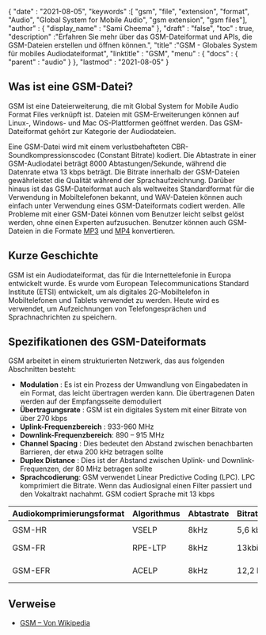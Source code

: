 {
  "date" : "2021-08-05",
  "keywords" :[ "gsm", "file", "extension", "format", "Audio", "Global System for Mobile Audio", "gsm extension", "gsm files"],
  "author" : {
    "display_name" : "Sami Cheema"
},
  "draft" : "false",
  "toc" : true,
  "description" :"Erfahren Sie mehr über das GSM-Dateiformat und APIs, die GSM-Dateien erstellen und öffnen können.",
  "title" :"GSM - Globales System für mobiles Audiodateiformat",
  "linktitle" : "GSM",
  "menu" : {
    "docs" : {
      "parent" : "audio"
}
},
  "lastmod" : "2021-08-05"
}

## Was ist eine GSM-Datei? ##

GSM ist eine Dateierweiterung, die mit Global System for Mobile Audio Format Files verknüpft ist. Dateien mit GSM-Erweiterungen können auf Linux-, Windows- und Mac OS-Plattformen geöffnet werden. Das GSM-Dateiformat gehört zur Kategorie der Audiodateien.

Eine GSM-Datei wird mit einem verlustbehafteten CBR-Soundkompressionscodec (Constant Bitrate) kodiert. Die Abtastrate in einer GSM-Audiodatei beträgt 8000 Abtastungen/Sekunde, während die Datenrate etwa 13 kbps beträgt. Die Bitrate innerhalb der GSM-Dateien gewährleistet die Qualität während der Sprachaufzeichnung. Darüber hinaus ist das GSM-Dateiformat auch als weltweites Standardformat für die Verwendung in Mobiltelefonen bekannt, und WAV-Dateien können auch einfach unter Verwendung eines GSM-Dateiformats codiert werden. Alle Probleme mit einer GSM-Datei können vom Benutzer leicht selbst gelöst werden, ohne einen Experten aufzusuchen. Benutzer können auch GSM-Dateien in die Formate [MP3](/de/audio/mp3/) und [MP4](/de/video/mp4/) konvertieren.

## Kurze Geschichte ##

GSM ist ein Audiodateiformat, das für die Internettelefonie in Europa entwickelt wurde. Es wurde vom European Telecommunications Standard Institute (ETSI) entwickelt, um als digitales 2G-Mobiltelefon in Mobiltelefonen und Tablets verwendet zu werden. Heute wird es verwendet, um Aufzeichnungen von Telefongesprächen und Sprachnachrichten zu speichern.

## Spezifikationen des GSM-Dateiformats ##

GSM arbeitet in einem strukturierten Netzwerk, das aus folgenden Abschnitten besteht:

- **Modulation** : Es ist ein Prozess der Umwandlung von Eingabedaten in ein Format, das leicht übertragen werden kann. Die übertragenen Daten werden auf der Empfangsseite demoduliert
- **Übertragungsrate** : GSM ist ein digitales System mit einer Bitrate von über 270 kbps
- **Uplink-Frequenzbereich** : 933-960 MHz
- **Downlink-Frequenzbereich**: 890 – 915 MHz
- **Channel Spacing** : Dies bedeutet den Abstand zwischen benachbarten Barrieren, der etwa 200 kHz betragen sollte
- **Duplex Distance** : Dies ist der Abstand zwischen Uplink- und Downlink-Frequenzen, der 80 MHz betragen sollte
- **Sprachcodierung**: GSM verwendet Linear Predictive Coding (LPC). LPC komprimiert die Bitrate. Wenn das Audiosignal einen Filter passiert und den Vokaltrakt nachahmt. GSM codiert Sprache mit 13 kbps

| Audiokomprimierungsformat | Algorithmus | Abtastrate | Bitratentransformation | Latenz | CBR | VBR | Stereoanlage | Mehrkanal |
| ------------------------ | --------- | ----------- | ------------------ | -------- | --- | --- | ------ | ------------ |
| |
| GSM-HR | VSELP | 8kHz | 5,6 kbit/s | 25ms | Ja | Nein | Nein | Nein |
| GSM-FR | RPE-LTP | 8kHz | 13kbit/s | 20–30 ms | Ja | Nein | Nein | Nein |
| GSM-EFR | ACELP | 8kHz | 12,2 kbit/s | 20–30 ms | Ja | Nein | Nein | Nein |


## Verweise ##

* [GSM – Von Wikipedia](https://en.wikipedia.org/wiki/Comparison_of_audio_coding_formats)

